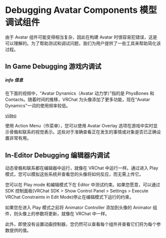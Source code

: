 # Debugging Avatar Components 模型调试组件
由于 Avatar 组件可能变得相当复杂，因此在构建 Avatar 时很容易犯错误，这是可以理解的。为了帮助测试和调试问题，我们为用户提供了一些工具来帮助简化该过程。
## In Game Debugging  游戏内调试
##### info  信息
在下面的视频中，“Avatar Dynamics（Avatar 动力学）”指的是 PhysBones 和 Contacts。随着时间的推移，VRChat 为头像添加了更多功能，现在“Avatar Dynamics”一词的使用频率较低。

[video](https://youtu.be/8hqDquZWvhY)

使用 Action Menu（作菜单），您可以使用 Avatar Overlay 选项在游戏中实时显示骨骼和联系的视觉表示。这些对于准确查看正在发生的事情或对象是否已正确设置非常有用。

## In-Editor Debugging  编辑器内调试
动态骨骼和联系都在编辑器中运行，就像在 VRChat 中运行一样。通过进入 Play 模式，您可以模拟这些系统并查看您的头像将如何反应，而无需上传它。

您可以在 Play mode 和编辑模式下在 Editor 中测试约束。如果您愿意，可以通过 SDK 控制面板(VRChat SDK > Show Control Panel > Settings > Execute VRChat Constraints in Edit Mode)停止在编辑模式下运行的约束。

如果您在进入 Play 模式之前将 Animator Controller 添加到头像的 Animator 组件，则头像上的参数将更新，就像在 VRChat 中一样。

此外，即使没有设置动画控制器，您仍然可以查看每个组件并查看它们将为每个参数提供的值。